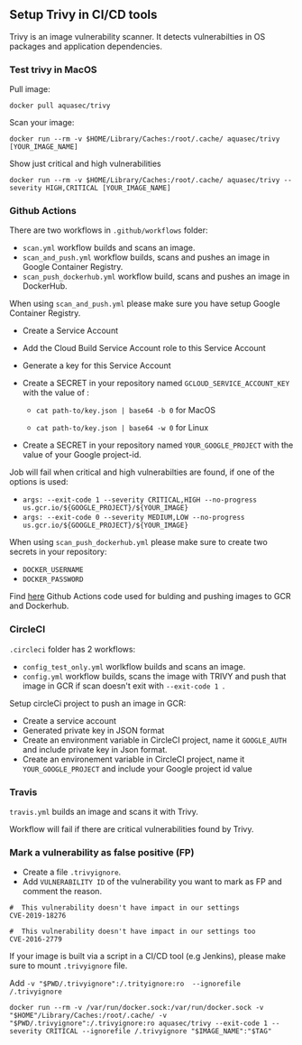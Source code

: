 ## Setup Trivy in CI/CD tools 

Trivy is an image vulnerability scanner. It detects vulnerabilties in OS packages and application dependencies. 
  

### Test trivy in MacOS 


Pull image: 

```
docker pull aquasec/trivy
```

Scan your image:

```
docker run --rm -v $HOME/Library/Caches:/root/.cache/ aquasec/trivy [YOUR_IMAGE_NAME]
```

Show just critical and high vulnerabilities 

```
docker run --rm -v $HOME/Library/Caches:/root/.cache/ aquasec/trivy --severity HIGH,CRITICAL [YOUR_IMAGE_NAME]
``` 



### Github Actions

 There are two workflows in `.github/workflows` folder:

   - `scan.yml` workflow builds and scans an image.
   - `scan_and_push.yml` workflow builds, scans and pushes an image in Google Container Registry.
   - `scan_push_dockerhub.yml` workflow build, scans and pushes an image in DockerHub. 
 
 When using `scan_and_push.yml` please make sure you have setup Google Container Registry.
- Create a Service Account
- Add the Cloud Build Service Account role to this Service Account
- Generate a key for this Service Account
- Create a SECRET in your repository named `GCLOUD_SERVICE_ACCOUNT_KEY` with the value of :
  
  -  `cat path-to/key.json | base64 -b 0` for MacOS 

  -  `cat path-to/key.json | base64 -w 0` for Linux 

- Create a SECRET in your repository named `YOUR_GOOGLE_PROJECT` with the value of your Google project-id. 

Job will fail when critical and high vulnerabilties are found, if one of the options is used:

- `args: --exit-code 1 --severity CRITICAL,HIGH --no-progress us.gcr.io/${GOOGLE_PROJECT}/${YOUR_IMAGE}` 
- `args: --exit-code 0 --severity MEDIUM,LOW --no-progress us.gcr.io/${GOOGLE_PROJECT}/${YOUR_IMAGE}`


When using `scan_push_dockerhub.yml` please make sure to create two secrets in your repository: 

 - `DOCKER_USERNAME`
 - `DOCKER_PASSWORD`

Find [here](https://github.com/broadinstitute/dsp-appsec-actions-docker-gcr) Github Actions code used for bulding and pushing images to GCR and Dockerhub.

### CircleCI

  `.circleci` folder has 2 workflows: 
   - `config_test_only.yml` worlkflow builds and scans an image.
   - `config.yml` workflow builds, scans the image with TRIVY and push that image in GCR if scan doesn't exit with `--exit-code 1 `.

Setup circleCi project to push an image in GCR:
 - Create a service account
 - Generated private key in JSON format
 - Create an environment variable in CircleCI project, name it `GOOGLE_AUTH` and include private key in Json format.  
 - Create an environement variable in CircleCI project, name it `YOUR_GOOGLE_PROJECT` and include your Google project id value 



### Travis

`travis.yml` builds an image and scans it with Trivy.

Workflow will fail if there are critical vulnerabilities found by Trivy. 



### Mark a vulnerability as false positive (FP)

- Create a file `.trivyignore`.
- Add `VULNERABILITY ID` of the vulnerability you want to mark as FP and comment the reason. 

 ```
 #  This vulnerability doesn't have impact in our settings
CVE-2019-18276

#  This vulnerability doesn't have impact in our settings too
CVE-2016-2779 
 ```

If your image is built via a script in a CI/CD tool (e.g Jenkins), please make sure to mount `.trivyignore` file.

Add  `-v "$PWD/.trivyignore":/.trityignore:ro  --ignorefile /.trivyignore`

```
docker run --rm -v /var/run/docker.sock:/var/run/docker.sock -v "$HOME"/Library/Caches:/root/.cache/ -v "$PWD/.trivyignore":/.trivyignore:ro aquasec/trivy --exit-code 1 --severity CRITICAL --ignorefile /.trivyignore "$IMAGE_NAME":"$TAG"

```



